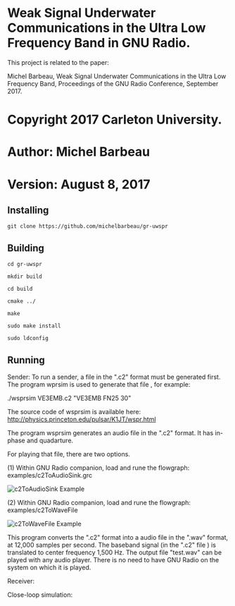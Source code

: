 #  Weak Signal Underwater Communications in the Ultra Low Frequency Band in GNU Radio.

This project is related to the paper:

Michel Barbeau, Weak Signal Underwater Communications in the Ultra Low Frequency Band, Proceedings of the GNU Radio Conference, September 2017.


# Copyright 2017 Carleton University.
# Author: Michel Barbeau
# Version: August 8, 2017

## Installing 

`git clone https://github.com/michelbarbeau/gr-uwspr`

## Building


```
cd gr-uwspr

mkdir build

cd build 

cmake ../

make

sudo make install

sudo ldconfig

```

## Running

Sender: To run a sender, a file in the ".c2" format must be generated first. The program wprsim is used to generate that file , for example:

./wsprsim VE3EMB.c2 "VE3EMB FN25 30"

The source code of wsprsim is available here: http://physics.princeton.edu/pulsar/K1JT/wspr.html

The program wsprsim generates an audio file in the ".c2" format. It has in-phase and quadarture.

For playing that file, there are two options. 

(1) Within GNU Radio companion, load and rune the flowgraph: examples/c2ToAudioSink.grc

![c2ToAudioSink Example](https://github.com/michelbarbeau/gr-uwspr/blob/master/examples/c2ToAudioSink.png)

(2) Within GNU Radio companion, load and rune the flowgraph: examples/c2ToWaveFile

![c2ToWaveFile Example](https://github.com/michelbarbeau/gr-uwspr/blob/master/examples/c2ToWaveFile.png)

This program converts the ".c2" format into a audio file in the ".wav" format, at 12,000 samples per second. The baseband signal (in the ".c2" file ) is translated to center frequency 1,500 Hz. The output file "test.wav" can be played with any audio player. There is no need to have GNU Radio on the system on which it is played.



Receiver:


Close-loop simulation:





